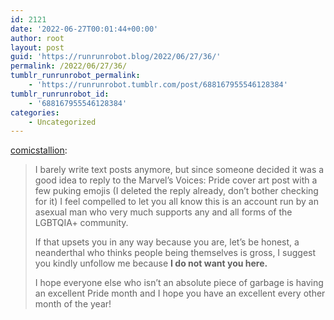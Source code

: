 ```yaml
---
id: 2121
date: '2022-06-27T00:01:44+00:00'
author: root
layout: post
guid: 'https://runrunrobot.blog/2022/06/27/36/'
permalink: /2022/06/27/36/
tumblr_runrunrobot_permalink:
    - 'https://runrunrobot.tumblr.com/post/688167955546128384'
tumblr_runrunrobot_id:
    - '688167955546128384'
categories:
    - Uncategorized
---
```


[comicstallion](https://comicstallion.tumblr.com/post/688156755763544064/i-barely-write-text-posts-anymore-but-since):

> I barely write text posts anymore, but since someone decided it was a good idea to reply to the Marvel’s Voices: Pride cover art post with a few puking emojis (I deleted the reply already, don’t bother checking for it) I feel compelled to let you all know this is an account run by an asexual man who very much supports any and all forms of the LGBTQIA+ community.
> 
> If that upsets you in any way because you are, let’s be honest, a neanderthal who thinks people being themselves is gross, I suggest you kindly unfollow me because **I do not want you here.**
> 
> I hope everyone else who isn’t an absolute piece of garbage is having an excellent Pride month and I hope you have an excellent every other month of the year!